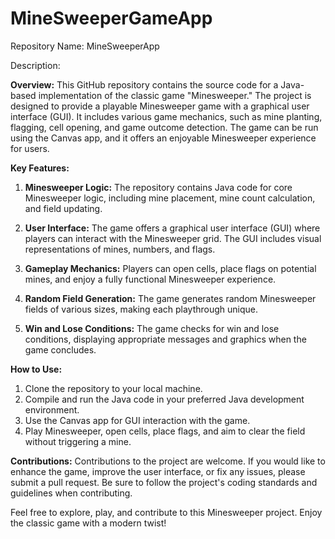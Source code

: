 # MineSweeperGameApp

Repository Name: MineSweeperApp

Description:

**Overview:**
This GitHub repository contains the source code for a Java-based implementation of the classic game "Minesweeper." The project is designed to provide a playable Minesweeper game with a graphical user interface (GUI). It includes various game mechanics, such as mine planting, flagging, cell opening, and game outcome detection. The game can be run using the Canvas app, and it offers an enjoyable Minesweeper experience for users.

**Key Features:**
1. **Minesweeper Logic:** The repository contains Java code for core Minesweeper logic, including mine placement, mine count calculation, and field updating.

2. **User Interface:** The game offers a graphical user interface (GUI) where players can interact with the Minesweeper grid. The GUI includes visual representations of mines, numbers, and flags.

3. **Gameplay Mechanics:** Players can open cells, place flags on potential mines, and enjoy a fully functional Minesweeper experience.

4. **Random Field Generation:** The game generates random Minesweeper fields of various sizes, making each playthrough unique.

5. **Win and Lose Conditions:** The game checks for win and lose conditions, displaying appropriate messages and graphics when the game concludes.

**How to Use:**
1. Clone the repository to your local machine.
2. Compile and run the Java code in your preferred Java development environment.
3. Use the Canvas app for GUI interaction with the game.
4. Play Minesweeper, open cells, place flags, and aim to clear the field without triggering a mine.

**Contributions:**
Contributions to the project are welcome. If you would like to enhance the game, improve the user interface, or fix any issues, please submit a pull request. Be sure to follow the project's coding standards and guidelines when contributing.


Feel free to explore, play, and contribute to this Minesweeper project. Enjoy the classic game with a modern twist!
